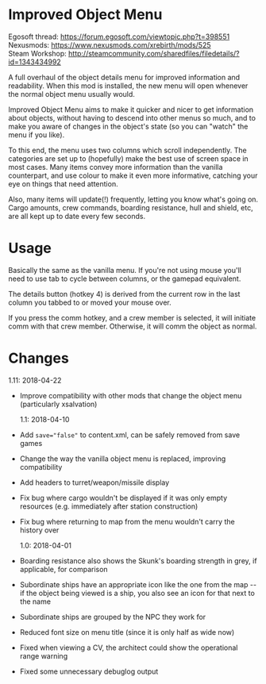 # Improved Object Menu
Egosoft thread: https://forum.egosoft.com/viewtopic.php?t=398551  
Nexusmods: https://www.nexusmods.com/xrebirth/mods/525  
Steam Workshop: http://steamcommunity.com/sharedfiles/filedetails/?id=1343434992

A full overhaul of the object details menu for improved information and readability. When this mod is installed, the new menu will open whenever the normal object menu usually would.

Improved Object Menu aims to make it quicker and nicer to get information about objects, without having to descend into other menus so much, and to make you aware of changes in the object's state (so you can "watch" the menu if you like).

To this end, the menu uses two columns which scroll independently. The categories are set up to (hopefully) make the best use of screen space in most cases. Many items convey more information than the vanilla counterpart, and use colour to make it even more informative, catching your eye on things that need attention.

Also, many items will update(!) frequently, letting you know what's going on. Cargo amounts, crew commands, boarding resistance, hull and shield, etc, are all kept up to date every few seconds.

# Usage
Basically the same as the vanilla menu. If you're not using mouse you'll need to use tab to cycle between columns, or the gamepad equivalent.

The details button (hotkey 4) is derived from the current row in the last column you tabbed to or moved your mouse over.

If you press the comm hotkey, and a crew member is selected, it will initiate comm with that crew member. Otherwise, it will comm the object as normal.

# Changes
  1.11: 2018-04-22
- Improve compatibility with other mods that change the object menu (particularly xsalvation)


  1.1: 2018-04-10
- Add `save="false"` to content.xml, can be safely removed from save games
- Change the way the vanilla object menu is replaced, improving compatibility
- Add headers to turret/weapon/missile display
- Fix bug where cargo wouldn't be displayed if it was only empty resources (e.g. immediately after station construction)
- Fix bug where returning to map from the menu wouldn't carry the history over


  1.0: 2018-04-01
- Boarding resistance also shows the Skunk's boarding strength in grey, if applicable, for comparison
- Subordinate ships have an appropriate icon like the one from the map -- if the object being viewed is a ship, you also see an icon for that next to the name
- Subordinate ships are grouped by the NPC they work for
- Reduced font size on menu title (since it is only half as wide now)
- Fixed when viewing a CV, the architect could show the operational range warning
- Fixed some unnecessary debuglog output

